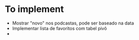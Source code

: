 # To implement

-  Mostrar "novo" nos podcastas, pode ser baseado na data 
- Implementar lista de favoritos com tabel pivô
- 